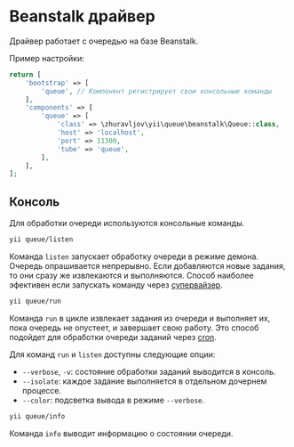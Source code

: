 Beanstalk драйвер
=================

Драйвер работает с очередью на базе Beanstalk.

Пример настройки:

```php
return [
    'bootstrap' => [
        'queue', // Компонент регистрирует свои консольные команды 
    ],
    'components' => [
        'queue' => [
            'class' => \zhuravljov\yii\queue\beanstalk\Queue::class,
            'host' => 'localhost',
            'port' => 11300,
            'tube' => 'queue',
        ],
    ],
];
```

Консоль
-------

Для обработки очереди используются консольные команды.

```sh
yii queue/listen
```

Команда `listen` запускает обработку очереди в режиме демона. Очередь опрашивается непрерывно.
Если добавляются новые задания, то они сразу же извлекаются и выполняются. Способ наиболее эфективен
если запускать команду через [супервайзер](worker.md#supervisor).

```sh
yii queue/run
```

Команда `run` в цикле извлекает задания из очереди и выполняет их, пока очередь не опустеет, и
завершает свою работу. Это способ подойдет для обработки очереди заданий через
[cron](worker.md#cron).

Для команд `run` и `listen` доступны следующие опции:

- `--verbose`, `-v`: состояние обработки заданий выводится в консоль.
- `--isolate`: каждое задание выполняется в отдельном дочернем процессе.
- `--color`: подсветка вывода в режиме `--verbose`.

```sh
yii queue/info
```

Команда `info` выводит информацию о состоянии очереди.
